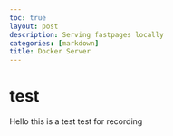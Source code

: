 ```yaml
---
toc: true
layout: post
description: Serving fastpages locally
categories: [markdown]
title: Docker Server
---
```


# test
Hello this is a test
test for recording
